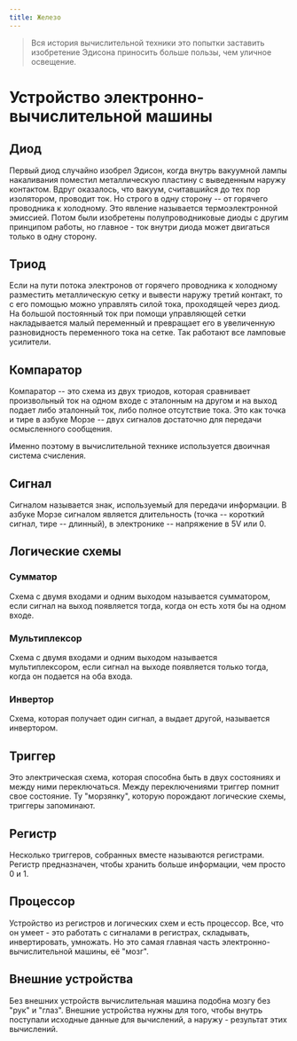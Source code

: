 ```yaml
---
title: Железо
---
```

> Вся история вычислительной техники это попытки заставить изобретение Эдисона приносить больше пользы, чем уличное освещение.

# Устройство электронно-вычислительной машины

## Диод

Первый диод случайно изобрел Эдисон, когда внутрь вакуумной лампы накаливания поместил металлическую пластину с выведенным наружу контактом. Вдруг оказалось, что вакуум, считавшийся до тех пор изолятором, проводит ток. Но строго в одну сторону -- от горячего проводника к холодному. Это явление называется термоэлектронной эмиссией. Потом были изобретены полупроводниковые диоды с другим принципом работы, но главное - ток внутри диода может двигаться только в одну сторону.

## Триод

Если на пути потока электронов от горячего проводника к холодному разместить металлическую сетку и вывести наружу третий контакт, то с его помощью можно управлять силой тока, проходящей через диод. На большой постоянный ток при помощи управляющей сетки накладывается малый переменный и превращает его в увеличенную разновидность переменного тока на сетке. Так работают все ламповые усилители.

## Компаратор

Компаратор -- это схема из двух триодов, которая сравнивает произвольный ток на одном входе с эталонным на другом и на выход подает либо эталонный ток, либо полное отсутствие тока. Это как точка и тире в азбуке Морзе -- двух сигналов достаточно для передачи осмысленного сообщения.

Именно поэтому в вычислительной технике используется двоичная система счисления.

## Сигнал

Сигналом называется знак, используемый для передачи информации. В азбуке Морзе сигналом является длительность (точка -- короткий сигнал, тире -- длинный), в электронике -- напряжение в 5V или 0.

## Логические схемы

### Сумматор

Схема с двумя входами и одним выходом называется сумматором, если сигнал на выход появляется тогда, когда он есть хотя бы на одном входе. 

### Мультиплексор

Схема с двумя входами и одним выходом называется мультиплексором, если сигнал на выходе появляется только тогда, когда он подается на оба входа.

### Инвертор

Схема, которая получает один сигнал, а выдает другой, называется инвертором.

## Триггер

Это электрическая схема, которая способна быть в двух состояниях и между ними переключаться. Между переключениями триггер помнит свое состояние. Ту "морзянку", которую порождают логические схемы, триггеры запоминают.

## Регистр

Несколько триггеров, собранных вместе называются регистрами. Регистр предназначен, чтобы хранить больше информации, чем просто 0 и 1.

## Процессор

Устройство из регистров и логических схем и есть процессор. Все, что он умеет - это работать с сигналами в регистрах, складывать, инвертировать, умножать. Но это самая главная часть электронно-вычислительной машины, её "мозг".

## Внешние устройства

Без внешних устройств вычислительная машина подобна мозгу без "рук" и "глаз". Внешние устройства нужны для того, чтобы внутрь поступали исходные данные для вычислений, а наружу - результат этих вычислений. 
